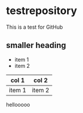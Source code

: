 # testrepository
This is a test for GitHub

## smaller heading

- item 1
- item 2

col 1 | col 2
---|---
item 1|item 2

hellooooo
